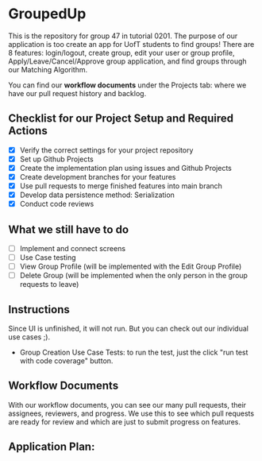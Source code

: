 # GroupedUp

This is the repository for group 47 in tutorial 0201. 
The purpose of our application is too create an app for UofT students to find groups! There are 8 features: login/logout, create group, edit your user or group profile, Apply/Leave/Cancel/Approve group application, and find groups through our Matching Algorithm.

You can find our **workflow documents** under the Projects tab: where we have our pull request history and backlog.

## Checklist for our Project Setup and Required Actions
- [X] Verify the correct settings for your project repository
- [X] Set up Github Projects
- [X] Create the implementation plan using issues and Github Projects
- [X] Create development branches for your features
- [X] Use pull requests to merge finished features into main branch
- [X] Develop data persistence method: Serialization
- [X] Conduct code reviews

## What we still have to do
- [ ] Implement and connect screens
- [ ] Use Case testing
- [ ] View Group Profile (will be implemented with the Edit Group Profile)
- [ ] Delete Group (will be implemented when the only person in the group requests to leave)

## Instructions
Since UI is unfinished, it will not run. But you can check out our individual use cases ;).

- Group Creation Use Case Tests: to run the test, just the click "run test with code coverage" button.

## Workflow Documents
With our workflow documents, you can see our many pull requests, their assignees, reviewers, and progress. We use this to see which pull requests are ready for review and which are just to submit progress on features.

## Application Plan:
